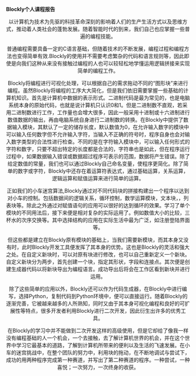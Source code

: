  **Blockly个人课程报告**



<center>以计算机为技术为先驱的科技革命深刻的影响着人们的生产生活方式以及思维方式，推动着人类社会的蓬勃发展。随着智能时代的到来，我们自己也应掌握一些普遍的编程技能。

普通编程需要具备一定的C语言基础，但随着技术的不断发展，编程过程和编程方法也变得简单有效.Blockly的使用并不需要考虑繁杂的代码和语言规则等，因此即使是向我们这种从来没有接触过编程的人也可以较轻松地学懂运用逻辑拼接来实现简单的编程工作。

Blockly将编程进行可视化处理，可以根据自己的需求拖动不同的“图形块”来进行编程。虽然Blockly将编程的工序大大简化，但是我们依旧需要掌握一些基础的计算机知识。首先是计算机中数据的表示形式。二进制代码是最为常见的，也是电脑系统本身的原始代码，也就是说计算机只认识0和1。但是二进制数不直观，若采用二进制数进行工作，工作量也会增大很多，因此一般采用十进制或十六进制进行数值数据的输出，再由电脑系统自身进行二进制数的转换。在Blockly中提供了数据输入模块，其默认了一定的储存长度，默认数值为0，在允许输入数字的模块中可以输入任何数字但不允许输入字符，当输入不正确的符号时，程序自身也会对输入数字类型的合法性进行检查。不同的是在字符输入模块中，可以输入任何形式的字符和数字，只要不超出特定的长度都是合法的，字符串也是如此，但在程序运行过程中，如果数据输入错误或数据超过程序可表示的范围，数据将产生错误。除了给定数值的常量，我们也可以通过Blockly自己命名变量，使程序更简化。除了简单的数字或字符，Blockly中还存在着运算符表达式，通过基础运算，关系运算，逻辑运算和赋值运算来进行简单的运算。

正如我们的小车迷宫算法,Blockly通过对不同代码块的拼接构建出一个程序以达到对小车的控制。包括数据间的逻辑关系，循环控制，数学运算模块，文本块，，列表块等。除此之外通过对赋值语句的应用可以很好的达到循环的效果。学习了单个模块的不同用法后，接下来便是相对复杂的实际运用了。例如数值大小的比较，三杯水的次序交换等。其中选择结构的应用在实际生活中最为广泛，如注册登陆界面等。

但这些都是建立在Blockly原有模块的基础上，当我们需要新模块，而其本身又没有时，此时Blockly开发工具便发挥了其本身的优势。这也是Blockly的灵活和强大之处。在自定义新块时，可以对原有块进行修改，也可以自己重新定义一个新块。自定义新块分为两步，首先创建一个块，指定其形状，字段和连接点。其次便是创建生成器代码以将新块导出为编程语言。成功导出后将会在工作区看到新块并进行运用。

除了这些简单的应用以外，Blockly还可以作为代码生成器，在Blockly中进行编写，选择Python，复制代码到Python环境中，便可以直接运行。随着Blockly的逐渐完善，它被越来越多的人所熟知，同时又由于其本身可视化编程和良好的可扩展性等特点，很多开发者利用Blockly进行二次开发，因此衍生出许多的优秀工具。

在Blockly的学习中并不能做到二次开发这样的高级使用，但是它却给了像我一样没有编程基础的人一个机会，一个去接触，去了解计算机世界的机会，并在这个世界中学习它最基本的道路，了解到计算机所带来的便利以及生活的飞速发展。在小车的迷宫挑战中，在整个团队的努力中，利用块的拖动，在不断地调试与尝试下，成功的用两种程序完成第一种赛道，并写出了第二种赛道的程序。一种尝试，一种喜悦；一次努力，一次终身的收获。

